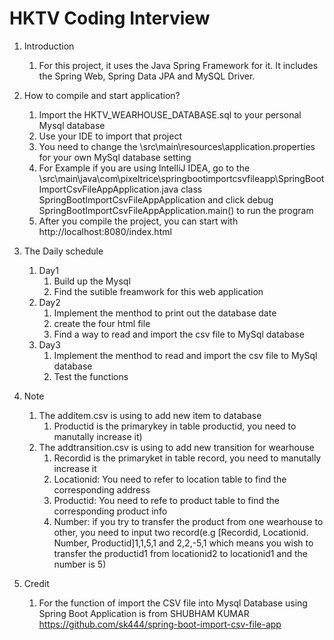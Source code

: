 # HKTV Coding Interview 
1. Introduction
    1. For this project, it uses the Java Spring Framework for it. It includes the Spring Web, Spring Data JPA and MySQL Driver.
    
1. How to compile and start application?
    1. Import the HKTV_WEARHOUSE_DATABASE.sql to your personal Mysql database
    1. Use your IDE to import that project
    1. You need to change the \src\main\resources\application.properties for your own MySql database setting
    1. For Example if you are using IntelliJ IDEA, go to the \src\main\java\com\pixeltrice\springbootimportcsvfileapp\SpringBootImportCsvFileAppApplication.java class SpringBootImportCsvFileAppApplication and click debug SpringBootImportCsvFileAppApplication.main() to run the program
    1. After you compile the project, you can start with http://localhost:8080/index.html
    
1. The Daily schedule
    1. Day1
        1. Build up the Mysql
        1. Find the sutible freamwork for this web application
    1. Day2
        1. Implement the menthod to print out the database date
        1. create the four html file
        1. Find a way to read and import the csv file to MySql database
    1. Day3
        1. Implement the menthod to read and import the csv file to MySql database
        1. Test the functions
        
1. Note
    1. The additem.csv is using to add new item to database
        1. Productid is the primarykey in table productid, you need to manutally increase it)
    1. The addtransition.csv is using to add new transition for wearhouse
        1. Recordid is the primaryket in table record, you need to manutally increase it
        1. Locationid: You need to refer to location table to find the corresponding address
        1. Productid: You need to refe to product table to find the corresponding product info
        1. Number: if you try to transfer the product from one wearhouse to other, you need to input two record(e.g [Recordid, Locationid. Number, Productid]1,1,5,1 and 2,2,-5,1 which means you wish to transfer the productid1 from locationid2 to locationid1 and the number is 5)
     
1. Credit
    1. For the function of import the CSV file into Mysql Database using Spring Boot Application is from SHUBHAM KUMAR https://github.com/sk444/spring-boot-import-csv-file-app
